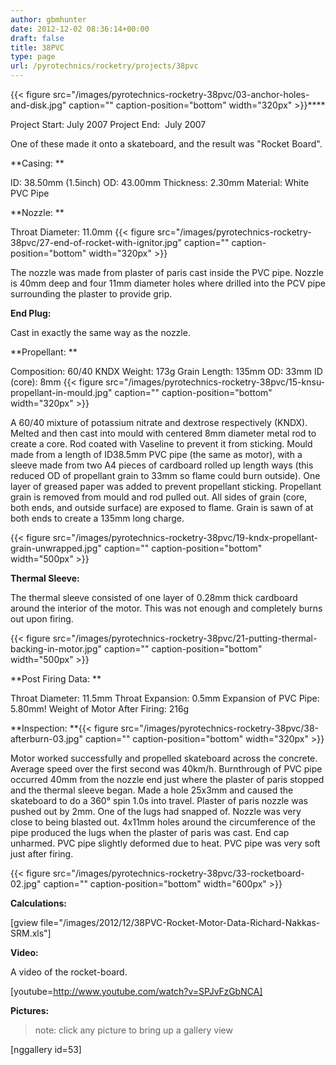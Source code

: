 ```yaml
---
author: gbmhunter
date: 2012-12-02 08:36:14+00:00
draft: false
title: 38PVC
type: page
url: /pyrotechnics/rocketry/projects/38pvc
---
```


{{< figure src="/images/pyrotechnics-rocketry-38pvc/03-anchor-holes-and-disk.jpg" caption="" caption-position="bottom" width="320px" >}}****

Project Start: July 2007
Project End:  July 2007

One of these made it onto a skateboard, and the result was "Rocket Board".

**Casing: **

ID: 38.50mm (1.5inch)
OD: 43.00mm
Thickness: 2.30mm
Material: White PVC Pipe

**Nozzle: **

Throat Diameter: 11.0mm {{< figure src="/images/pyrotechnics-rocketry-38pvc/27-end-of-rocket-with-ignitor.jpg" caption="" caption-position="bottom" width="320px" >}}

The nozzle was made from plaster of paris cast inside the PVC pipe. Nozzle is 40mm deep and four 11mm diameter holes where drilled into the PCV pipe surrounding the plaster to provide grip.

**End Plug:**

Cast in exactly the same way as the nozzle.

**Propellant: **

Composition: 60/40 KNDX
Weight: 173g
Grain Length: 135mm
OD: 33mm
ID (core): 8mm {{< figure src="/images/pyrotechnics-rocketry-38pvc/15-knsu-propellant-in-mould.jpg" caption="" caption-position="bottom" width="320px" >}}

A 60/40 mixture of potassium nitrate and dextrose respectively (KNDX). Melted and then cast into mould with centered 8mm diameter metal rod to create a core. Rod coated with Vaseline to prevent it from sticking. Mould made from a length of ID38.5mm PVC pipe (the same as motor), with a sleeve made from two A4 pieces of cardboard rolled up length ways (this reduced OD of propellant grain to 33mm so flame could burn outside). One layer of greased paper was added to prevent propellant sticking. Propellant grain is removed from mould and rod pulled out. All sides of grain (core, both ends, and outside surface) are exposed to flame. Grain is sawn of at both ends to create a 135mm long charge.

{{< figure src="/images/pyrotechnics-rocketry-38pvc/19-kndx-propellant-grain-unwrapped.jpg" caption="" caption-position="bottom" width="500px" >}}

**Thermal Sleeve:**

The thermal sleeve consisted of one layer of 0.28mm thick cardboard around the interior of the motor. This was not enough and completely burns out upon firing.

{{< figure src="/images/pyrotechnics-rocketry-38pvc/21-putting-thermal-backing-in-motor.jpg" caption="" caption-position="bottom" width="500px" >}}

**Post Firing Data: **

Throat Diameter: 11.5mm
Throat Expansion: 0.5mm
Expansion of PVC Pipe: 5.80mm!
Weight of Motor After Firing: 216g

**Inspection: **{{< figure src="/images/pyrotechnics-rocketry-38pvc/38-afterburn-03.jpg" caption="" caption-position="bottom" width="320px" >}}

Motor worked successfully and propelled skateboard across the concrete. Average speed over the first second was 40km/h. Burnthrough of PVC pipe occurred 40mm from the nozzle end just where the plaster of paris stopped and the thermal sleeve began. Made a hole 25x3mm and caused the skateboard to do a 360° spin 1.0s into travel. Plaster of paris nozzle was pushed out by 2mm. One of the lugs had snapped of. Nozzle was very close to being blasted out. 4x11mm holes around the circumference of the pipe produced the lugs when the plaster of paris was cast. End cap unharmed. PVC pipe slightly deformed due to heat. PVC pipe was very soft just after firing.

{{< figure src="/images/pyrotechnics-rocketry-38pvc/33-rocketboard-02.jpg" caption="" caption-position="bottom" width="600px" >}}

**Calculations:**

[gview file="/images/2012/12/38PVC-Rocket-Motor-Data-Richard-Nakkas-SRM.xls"]

**Video:**

A video of the rocket-board.

[youtube=http://www.youtube.com/watch?v=SPJvFzGbNCA]

**Pictures:**


<blockquote>note: click any picture to bring up a gallery view</blockquote>


[nggallery id=53]
